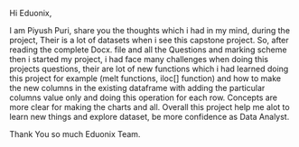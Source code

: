 Hi Eduonix,

I am Piyush Puri, share you the thoughts which i had in my mind, during the project, Their is a lot of datasets 
when i see this capstone project. So, after reading the complete Docx. file and all the Questions and
marking scheme then i started my project, i had face many challenges when doing this projects questions,
their are lot of new functions which i had learned doing this project for example (melt functions,
iloc[] function) and how to make the new columns in the existing dataframe with adding the particular
columns value only and doing this operation for each row. Concepts are more clear for making the charts
and all. Overall this project help me alot to learn new things and explore dataset, be more confidence
as Data Analyst.

Thank You so much Eduonix Team.
